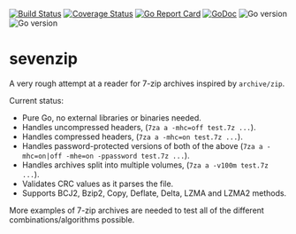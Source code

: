 [![Build Status](https://img.shields.io/github/workflow/status/bodgit/sevenzip/build)](https://github.com/bodgit/sevenzip/actions?query=workflow%3Abuild)
[![Coverage Status](https://coveralls.io/repos/github/bodgit/sevenzip/badge.svg?branch=master)](https://coveralls.io/github/bodgit/sevenzip?branch=master)
[![Go Report Card](https://goreportcard.com/badge/github.com/bodgit/sevenzip)](https://goreportcard.com/report/github.com/bodgit/sevenzip)
[![GoDoc](https://godoc.org/github.com/bodgit/sevenzip?status.svg)](https://godoc.org/github.com/bodgit/sevenzip)
![Go version](https://img.shields.io/badge/Go-1.18-brightgreen.svg)
![Go version](https://img.shields.io/badge/Go-1.17-brightgreen.svg)

sevenzip
========

A very rough attempt at a reader for 7-zip archives inspired by `archive/zip`.

Current status:

* Pure Go, no external libraries or binaries needed.
* Handles uncompressed headers, (`7za a -mhc=off test.7z ...`).
* Handles compressed headers, (`7za a -mhc=on test.7z ...`).
* Handles password-protected versions of both of the above (`7za a -mhc=on|off -mhe=on -ppassword test.7z ...`).
* Handles archives split into multiple volumes, (`7za a -v100m test.7z ...`).
* Validates CRC values as it parses the file.
* Supports BCJ2, Bzip2, Copy, Deflate, Delta, LZMA and LZMA2 methods.

More examples of 7-zip archives are needed to test all of the different combinations/algorithms possible.
